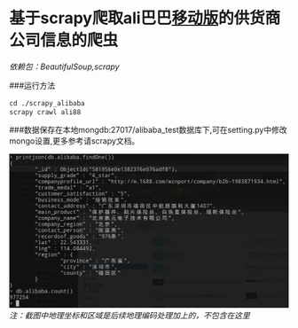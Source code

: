 # 基于scrapy爬取ali巴巴[移动版](http://m.1688.com)的供货商公司信息的爬虫
*依赖包：BeautifulSoup,scrapy*

###运行方法
```
cd ./scrapy_alibaba
scrapy crawl ali88
```
###数据保存在本地mongdb:27017/alibaba_test数据库下,可在setting.py中修改mongo设置,更多参考请scrapy文档。

![运行结果](./screenshot.png)
*注：截图中地理坐标和区域是后续地理编码处理加上的，不包含在这里*